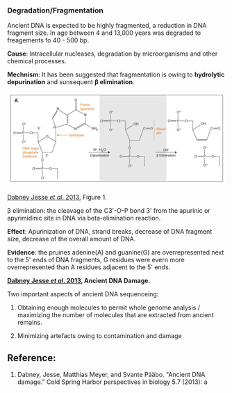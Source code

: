 ### Degradation/Fragmentation


Ancient DNA is expected to be highly fragmented, a reduction in DNA fragment size. In age between 4 and 13,000 years was degraded to freagements fo 40 - 500 bp.

**Cause**: Intracellular nucleases, degradation by microorganisms and other chemical processes.

**Mechnism**: It has been suggested that fragmentation is owing to **hydrolytic depurination** and sunsequent **β elimination**.

![](Fragmentation.PNG)

[Dabney Jesse *et al*. 2013](https://www.ncbi.nlm.nih.gov/pmc/articles/PMC3685887/), Figure 1.

β elimination: the cleavage of the C3'-O-P bond 3' from the apurinic or apyrimidinic site in DNA via beta-elimination reaction.


**Effect**: Apurinization of DNA, strand breaks, decrease of DNA fragment size, decrease of the overall amount of DNA.

**Evidence**: the pruines adenine(A) and guanine(G) are overrepresented next to the 5' ends of DNA fragments, G residues were evern more overrepresented than A residues adjacent to the 5' ends.



**[Dabney Jesse *et al*. 2013](https://www.ncbi.nlm.nih.gov/pmc/articles/PMC3685887/), Ancient DNA Damage.**





Two important aspects of ancient DNA sequenceing:

1. Obtaining enough molecules to permit whole genome analysis /  maximizing the number of molecules that are extracted from ancient remains.

2. Minimizing artefacts owing to contamination and damage


## Reference:


1. Dabney, Jesse, Matthias Meyer, and Svante Pääbo. "Ancient DNA damage." Cold Spring Harbor perspectives in biology 5.7 (2013): a

